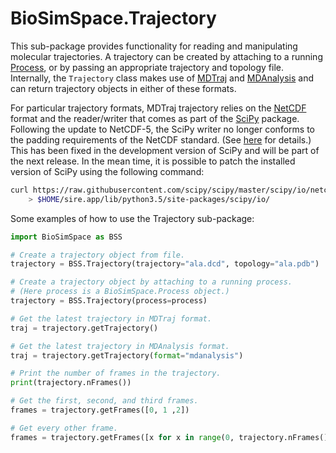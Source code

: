 # BioSimSpace.Trajectory

This sub-package provides functionality for reading and manipulating molecular
trajectories. A trajectory can be created by attaching to a running
[Process](../Process), or by passing an appropriate trajectory and topology
file. Internally, the `Trajectory` class makes use of [MDTraj](http://mdtraj.org/1.9.0)
and [MDAnalysis](https://www.mdanalysis.org) and can return trajectory
objects in either of these formats.

For particular trajectory formats, MDTraj trajectory relies on the
[NetCDF](https://en.wikipedia.org/wiki/NetCDF) format and the reader/writer
that comes as part of the [SciPy](https://www.scipy.org) package. Following
the update to NetCDF-5, the SciPy writer no longer conforms to the padding
requirements of the NetCDF standard. (See [here](https://github.com/Unidata/netcdf-c/issues/657)
for details.) This has been fixed in the development version of SciPy and
will be part of the next release. In the mean time, it is possible to patch
the installed version of SciPy using the following command:

```bash
curl https://raw.githubusercontent.com/scipy/scipy/master/scipy/io/netcdf.py \
    > $HOME/sire.app/lib/python3.5/site-packages/scipy/io/
```

Some examples of how to use the Trajectory sub-package:

```python
import BioSimSpace as BSS

# Create a trajectory object from file.
trajectory = BSS.Trajectory(trajectory="ala.dcd", topology="ala.pdb")

# Create a trajectory object by attaching to a running process.
# (Here process is a BioSimSpace.Process object.)
trajectory = BSS.Trajectory(process=process)

# Get the latest trajectory in MDTraj format.
traj = trajectory.getTrajectory()

# Get the latest trajectory in MDAnalysis format.
traj = trajectory.getTrajectory(format="mdanalysis")

# Print the number of frames in the trajectory.
print(trajectory.nFrames())

# Get the first, second, and third frames.
frames = trajectory.getFrames([0, 1 ,2])

# Get every other frame.
frames = trajectory.getFrames([x for x in range(0, trajectory.nFrames(), 2)])
```
